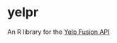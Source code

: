 # yelpr

An R library for the [Yelp Fusion API](https://www.yelp.com/developers/documentation/v3/get_started)
